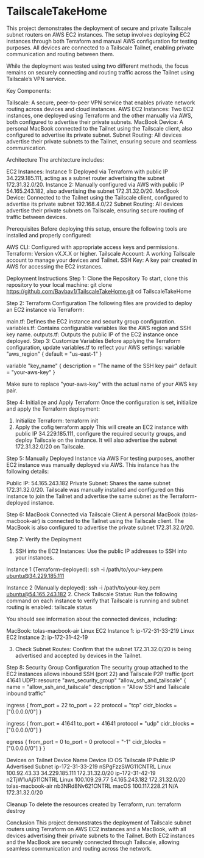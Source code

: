 # TailscaleTakeHome
This project demonstrates the deployment of secure and private Tailscale subnet routers on AWS EC2 instances. The setup involves deploying EC2 instances through both Terraform and manual AWS configuration for testing purposes. All devices are connected to a Tailscale Tailnet, enabling private communication and routing between them.

While the deployment was tested using two different methods, the focus remains on securely connecting and routing traffic across the Tailnet using Tailscale’s VPN service.

Key Components:

Tailscale: A secure, peer-to-peer VPN service that enables private network routing across devices and cloud instances.
AWS EC2 Instances: Two EC2 instances, one deployed using Terraform and the other manually via AWS, both configured to advertise their private subnets.
MacBook Device: A personal MacBook connected to the Tailnet using the Tailscale client, also configured to advertise its private subnet.
Subnet Routing: All devices advertise their private subnets to the Tailnet, ensuring secure and seamless communication.

Architecture
The architecture includes:

EC2 Instances:
Instance 1: Deployed via Terraform with public IP 34.229.185.111, acting as a subnet router advertising the subnet 172.31.32.0/20.
Instance 2: Manually configured via AWS with public IP 54.165.243.182, also advertising the subnet 172.31.32.0/20.
MacBook Device: Connected to the Tailnet using the Tailscale client, configured to advertise its private subnet 192.168.4.0/22
Subnet Routing: All devices advertise their private subnets on Tailscale, ensuring secure routing of traffic between devices.

Prerequisites
Before deploying this setup, ensure the following tools are installed and properly configured:

AWS CLI: Configured with appropriate access keys and permissions. 
Terraform: Version vX.X.X or higher.
Tailscale Account: A working Tailscale account to manage your devices and Tailnet.
SSH Key: A key pair created in AWS for accessing the EC2 instances.


Deployment Instructions
Step 1: Clone the Repository
To start, clone this repository to your local machine:
git clone https://github.com/Bavbav1/TailscaleTakeHome.git
cd TailscaleTakeHome

Step 2: Terraform Configuration
The following files are provided to deploy an EC2 instance via Terraform:

main.tf: Defines the EC2 instance and security group configuration.
variables.tf: Contains configurable variables like the AWS region and SSH key name.
outputs.tf: Outputs the public IP of the EC2 instance once deployed.
Step 3: Customize Variables
Before applying the Terraform configuration, update variables.tf to reflect your AWS settings:
variable "aws_region" {
  default = "us-east-1"
}

variable "key_name" {
  description = "The name of the SSH key pair"
  default     = "your-aws-key"
}

Make sure to replace "your-aws-key" with the actual name of your AWS key pair.

Step 4: Initialize and Apply Terraform
Once the configuration is set, initialize and apply the Terraform deployment:

1. Initialize Terraform:
   terraform init
2. Apply the cofig
   terraform apply
This will create an EC2 instance with public IP 34.229.185.111, configure the required security groups, and deploy Tailscale on the instance. It will also advertise the subnet 172.31.32.0/20 on Tailscale.

Step 5: Manually Deployed Instance via AWS
For testing purposes, another EC2 instance was manually deployed via AWS. This instance has the following details:

Public IP: 54.165.243.182
Private Subnet: Shares the same subnet 172.31.32.0/20.
Tailscale was manually installed and configured on this instance to join the Tailnet and advertise the same subnet as the Terraform-deployed instance.

Step 6: MacBook Connected via Tailscale Client
A personal MacBook (tolas-macbook-air) is connected to the Tailnet using the Tailscale client. The MacBook is also configured to advertise the private subnet 172.31.32.0/20.

Step 7: Verify the Deployment
1. SSH into the EC2 Instances: Use the public IP addresses to SSH into your instances.

Instance 1 (Terraform-deployed):
ssh -i /path/to/your-key.pem ubuntu@34.229.185.111

Instance 2 (Manually deployed):
ssh -i /path/to/your-key.pem ubuntu@54.165.243.182
2. Check Tailscale Status: Run the following command on each instance to verify that Tailscale is running and subnet routing is enabled:
tailscale status

You should see information about the connected devices, including:

MacBook: tolas-macbook-air
Linux EC2 Instance 1: ip-172-31-33-219
Linux EC2 Instance 2: ip-172-31-42-19

3. Check Subnet Routes: Confirm that the subnet 172.31.32.0/20 is being advertised and accepted by devices in the Tailnet.
   
Step 8: Security Group Configuration
The security group attached to the EC2 instances allows inbound SSH (port 22) and Tailscale P2P traffic (port 41641 UDP):
resource "aws_security_group" "allow_ssh_and_tailscale" {
  name        = "allow_ssh_and_tailscale"
  description = "Allow SSH and Tailscale inbound traffic"

  ingress {
    from_port   = 22
    to_port     = 22
    protocol    = "tcp"
    cidr_blocks = ["0.0.0.0/0"]
  }

  ingress {
    from_port   = 41641
    to_port     = 41641
    protocol    = "udp"
    cidr_blocks = ["0.0.0.0/0"]
  }

  egress {
    from_port   = 0
    to_port     = 0
    protocol    = "-1"
    cidr_blocks = ["0.0.0.0/0"]
  }
}

Devices on Tailnet
Device Name	Device ID	OS	Tailscale IP	Public IP	Advertised Subnet
ip-172-31-33-219	nSPgFzzSWG11CNTRL	Linux	100.92.43.33	34.229.185.111	172.31.32.0/20
ip-172-31-42-19	n2TjW1uAj511CNTRL	Linux	100.109.29.77	54.165.243.182	172.31.32.0/20
tolas-macbook-air	nb3NRd8Nv621CNTRL	macOS	100.117.228.21	N/A	172.31.32.0/20

Cleanup
To delete the resources created by Terraform, run:
terraform destroy

Conclusion
This project demonstrates the deployment of Tailscale subnet routers using Terraform on AWS EC2 instances and a MacBook, with all devices advertising their private subnets to the Tailnet. Both EC2 instances and the MacBook are securely connected through Tailscale, allowing seamless communication and routing across the network.
